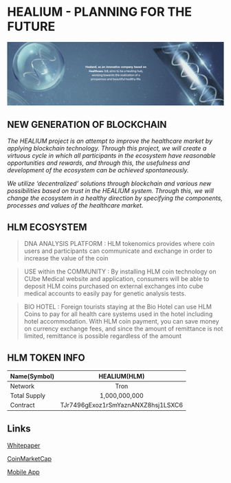 # HEALIUM - PLANNING FOR THE FUTURE

![HLM](/images/hlm-bg.png "HLM")

## NEW GENERATION OF BLOCKCHAIN

*The HEALIUM project is an attempt to improve the healthcare market
by applying blockchain technology.
Through this project, we will create a virtuous cycle in which
all participants in the ecosystem have reasonable opportunities
and rewards, and through this, the usefulness and
development of the ecosystem can be achieved spontaneously.*

*We utilize ‘decentralized’ solutions through blockchain
and various new possibilities based on trust in the HEALIUM system.
Through this, we will change the ecosystem in a healthy direction
by specifying the components, processes and values of the healthcare market.*


## HLM ECOSYSTEM

> DNA ANALYSIS PLATFORM : HLM tokenomics provides where coin users and participants can communicate and exchange in order to increase the value of the coin

> USE within the COMMUNITY : By installing HLM coin technology on CUbe Medical website and application, consumers will be able to deposit HLM coins purchased on external exchanges into cube medical accounts to easily pay for genetic analysis tests.

> BIO HOTEL : Foreign tourists staying at the Bio Hotel can use HLM Coins to pay for all health care systems used in the hotel including hotel accommodation. With HLM coin payment, you can save money on currency exchange fees, and since the amount of remittance is not limited, remittance is possible regardless of the amount

## HLM TOKEN INFO
| Name(Symbol)  | HEALIUM(HLM) |
| ------------- |:-------------:|
| Network      | Tron     |
| Total Supply      | 1,000,000,000     |
| Contract      | TJr7496gExoz1rSmYaznANXZ8hsj1LSXC6     |

## Links

[Whitepaper](https://healiumglobal.com/pages/en.php)

[CoinMarketCap](https://coinmarketcap.com/ko/currencies/healium/)

[Mobile App](https://play.google.com/store/apps/details?id=com.bartender_app&hl=en)